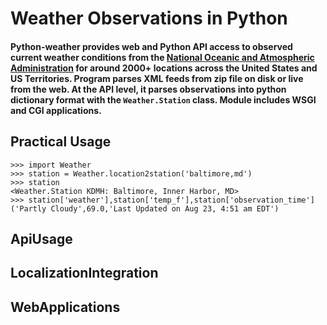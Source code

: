 # Weather Observations in Python #
#### Python-weather provides web and Python API access to observed current weather conditions from the [National Oceanic and Atmospheric Administration](http://www.weather.gov/) for around 2000+ locations across the United States and US Territories. Program parses XML feeds from zip file on disk or live from the web. At the API level, it parses observations into python dictionary format with the `Weather.Station` class. Module includes WSGI and CGI applications. ####

## Practical Usage ##

```
>>> import Weather
>>> station = Weather.location2station('baltimore,md')
>>> station
<Weather.Station KDMH: Baltimore, Inner Harbor, MD>
>>> station['weather'],station['temp_f'],station['observation_time']
('Partly Cloudy',69.0,'Last Updated on Aug 23, 4:51 am EDT')
```


## ApiUsage ##
## LocalizationIntegration ##
## WebApplications ##
